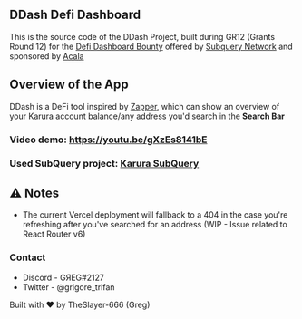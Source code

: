 ## DDash Defi Dashboard

This is the source code of the DDash Project, built during GR12 (Grants Round 12) for the [Defi Dashboard Bounty](https://gitcoin.co/issue/subquery/grants/2/100027176) offered by [Subquery Network](https://subquery.network/) and sponsored by [Acala](https://acala.network/)

## Overview of the App

DDash is a DeFi tool inspired by [Zapper](https://zapper.fi/), which can show an overview of your Karura account balance/any address you'd search in the **Search Bar**

### Video demo: https://youtu.be/gXzEs8141bE
### Used SubQuery project: [Karura SubQuery](https://explorer.subquery.network/subquery/AcalaNetwork/karura)
## ⚠️ Notes
- The current Vercel deployment will fallback to a 404 in the case you're refreshing after you've searched for an address (WIP - Issue related to React Router v6)

### Contact
* Discord - GЯEG#2127
* Twitter - @grigore_trifan

Built with ❤️ by TheSlayer-666 (Greg)
